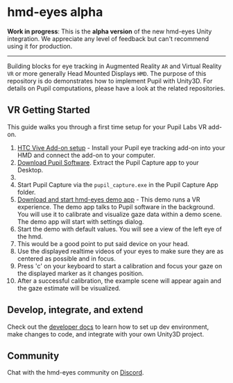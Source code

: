 hmd-eyes alpha
========

**Work in progress**: This is the **alpha version** of the new hmd-eyes Unity integration. We appreciate any level of feedback but can't recommend using it for production.

---------------

Building blocks for eye tracking in Augmented Reality `AR` and Virtual Reality `VR` or more generally Head Mounted Displays `HMD`. The purpose of this repository is do demonstrates how to implement Pupil with Unity3D. For details on Pupil computations, please have a look at the related repositories.

## VR Getting Started

This guide walks you through a first time setup for your Pupil Labs VR add-on.

1. [HTC Vive Add-on setup](https://docs.pupil-labs.com/#htc-vive-add-on) - Install your Pupil eye tracking add-on into your HMD and connect the add-on to your computer. 
2. [Download Pupil Software](https://github.com/pupil-labs/pupil/releases/latest). Extract the Pupil Capture app to your Desktop.
3. 
4. Start Pupil Capture via the `pupil_capture.exe` in the Pupil Capture App folder.
3. [Download and start hmd-eyes demo app](https://github.com/pupil-labs/hmd-eyes/releases/latest) - This demo runs a VR experience. The demo app talks to Pupil software in  the background. You will use it to calibrate and visualize gaze data within a demo scene. The demo app will start with settings dialog. 
4. Start the demo with default values. You will see a view of the left eye of the hmd.
5. This would be a good point to put said device on your head.
6. Use the displayed realtime videos of your eyes to make sure they are as centered as possible and in focus.
7. Press 'c' on your keyboard to start a calibration and focus your gaze on the displayed marker as it changes position.
8. After a successful calibration, the example scene will appear again and the gaze estimate will be visualized.

## Develop, integrate, and extend

Check out the [developer docs](./docs/Developer.md) to learn how to set up dev environment, make changes to code, and integrate with your own Unity3D project.

## Community

Chat with the hmd-eyes community on [Discord](https://discord.gg/PahDtSH).

